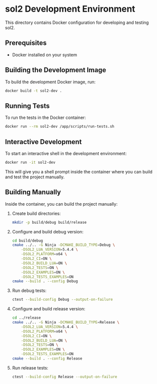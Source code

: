 # sol2 Development Environment

This directory contains Docker configuration for developing and testing sol2.

## Prerequisites

- Docker installed on your system

## Building the Development Image

To build the development Docker image, run:

```bash
docker build -t sol2-dev .
```

## Running Tests

To run the tests in the Docker container:

```bash
docker run --rm sol2-dev /app/scripts/run-tests.sh
```

## Interactive Development

To start an interactive shell in the development environment:

```bash
docker run -it sol2-dev
```

This will give you a shell prompt inside the container where you can build and test the project manually.

## Building Manually

Inside the container, you can build the project manually:

1. Create build directories:
   ```bash
   mkdir -p build/debug build/release
   ```

2. Configure and build debug version:
   ```bash
   cd build/debug
   cmake ../.. -G Ninja -DCMAKE_BUILD_TYPE=Debug \
       -DSOL2_LUA_VERSION=5.4.4 \
       -DSOL2_PLATFORM=x64 \
       -DSOL2_CI=ON \
       -DSOL2_BUILD_LUA=ON \
       -DSOL2_TESTS=ON \
       -DSOL2_EXAMPLES=ON \
       -DSOL2_TESTS_EXAMPLES=ON
   cmake --build . --config Debug
   ```

3. Run debug tests:
   ```bash
   ctest --build-config Debug --output-on-failure
   ```

4. Configure and build release version:
   ```bash
   cd ../release
   cmake ../.. -G Ninja -DCMAKE_BUILD_TYPE=Release \
       -DSOL2_LUA_VERSION=5.4.4 \
       -DSOL2_PLATFORM=x64 \
       -DSOL2_CI=ON \
       -DSOL2_BUILD_LUA=ON \
       -DSOL2_TESTS=ON \
       -DSOL2_EXAMPLES=ON \
       -DSOL2_TESTS_EXAMPLES=ON
   cmake --build . --config Release
   ```

5. Run release tests:
   ```bash
   ctest --build-config Release --output-on-failure
   ```